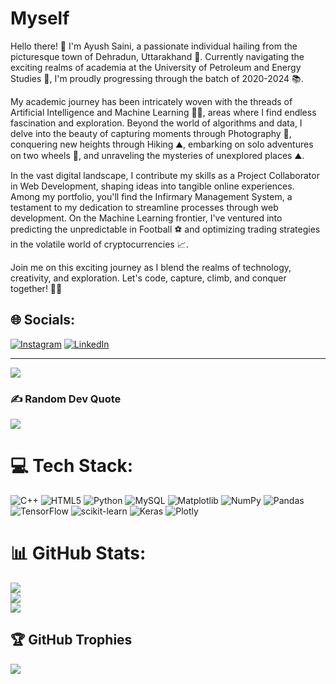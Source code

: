 # Myself
Hello there! 👋 I'm Ayush Saini, a passionate individual hailing from the picturesque town of Dehradun, Uttarakhand 🏡. Currently navigating the exciting realms of academia at the University of Petroleum and Energy Studies 🏫, I'm proudly progressing through the batch of 2020-2024 📚.

My academic journey has been intricately woven with the threads of Artificial Intelligence and Machine Learning 🧑‍💻, areas where I find endless fascination and exploration. Beyond the world of algorithms and data, I delve into the beauty of capturing moments through Photography 📸, conquering new heights through Hiking ⛰️, embarking on solo adventures on two wheels 🚵, and unraveling the mysteries of unexplored places ⛰️.

In the vast digital landscape, I contribute my skills as a Project Collaborator in Web Development, shaping ideas into tangible online experiences. Among my portfolio, you'll find the Infirmary Management System, a testament to my dedication to streamline processes through web development. On the Machine Learning frontier, I've ventured into predicting the unpredictable in Football ⚽️ and optimizing trading strategies in the volatile world of cryptocurrencies 📈.

Join me on this exciting journey as I blend the realms of technology, creativity, and exploration. Let's code, capture, climb, and conquer together! 🚀✨

## 🌐 Socials:
[![Instagram](https://img.shields.io/badge/Instagram-%23E4405F.svg?logo=Instagram&logoColor=white)](https://instagram.com/a.ayush_s) [![LinkedIn](https://img.shields.io/badge/LinkedIn-%230077B5.svg?logo=linkedin&logoColor=white)](https://linkedin.com/in/ayush-saini-b23314237/) 

---
[![](https://visitcount.itsvg.in/api?id=Ayushsaini20&icon=0&color=0)](https://visitcount.itsvg.in)

### ✍️ Random Dev Quote
![](https://quotes-github-readme.vercel.app/api?type=horizontal&theme=radical)

# 💻 Tech Stack:
![C++](https://img.shields.io/badge/c++-%2300599C.svg?style=for-the-badge&logo=c%2B%2B&logoColor=white) ![HTML5](https://img.shields.io/badge/html5-%23E34F26.svg?style=for-the-badge&logo=html5&logoColor=white) ![Python](https://img.shields.io/badge/python-3670A0?style=for-the-badge&logo=python&logoColor=ffdd54) ![MySQL](https://img.shields.io/badge/mysql-%2300000f.svg?style=for-the-badge&logo=mysql&logoColor=white) ![Matplotlib](https://img.shields.io/badge/Matplotlib-%23ffffff.svg?style=for-the-badge&logo=Matplotlib&logoColor=black) ![NumPy](https://img.shields.io/badge/numpy-%23013243.svg?style=for-the-badge&logo=numpy&logoColor=white) ![Pandas](https://img.shields.io/badge/pandas-%23150458.svg?style=for-the-badge&logo=pandas&logoColor=white) ![TensorFlow](https://img.shields.io/badge/TensorFlow-%23FF6F00.svg?style=for-the-badge&logo=TensorFlow&logoColor=white) ![scikit-learn](https://img.shields.io/badge/scikit--learn-%23F7931E.svg?style=for-the-badge&logo=scikit-learn&logoColor=white) ![Keras](https://img.shields.io/badge/Keras-%23D00000.svg?style=for-the-badge&logo=Keras&logoColor=white) ![Plotly](https://img.shields.io/badge/Plotly-%233F4F75.svg?style=for-the-badge&logo=plotly&logoColor=white)

# 📊 GitHub Stats:
![](https://github-readme-stats.vercel.app/api?username=Ayushsaini20&theme=dark&hide_border=false&include_all_commits=false&count_private=false)<br/>
![](https://github-readme-streak-stats.herokuapp.com/?user=Ayushsaini20&theme=dark&hide_border=false)<br/>
![](https://github-readme-stats.vercel.app/api/top-langs/?username=Ayushsaini20&theme=dark&hide_border=false&include_all_commits=false&count_private=false&layout=compact)

## 🏆 GitHub Trophies
![](https://github-profile-trophy.vercel.app/?username=Ayushsaini20&theme=radical&no-frame=false&no-bg=true&margin-w=4)








